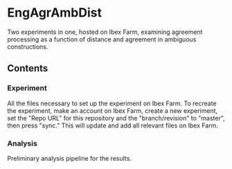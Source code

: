 # EngAgrAmbDist
Two experiments in one, hosted on Ibex Farm, examining agreement processing as a function of distance and agreement in ambiguous constructions.

## Contents

### Experiment

All the files necessary to set up the experiment on Ibex Farm. To recreate the experiment, make an account on Ibex Farm, create a new experiment, set the "Repo URL" for this repository and the "branch/revision" to "master", then press "sync." This will update and add all relevant files on Ibex Farm.

### Analysis

Preliminary analysis pipeline for the results.
